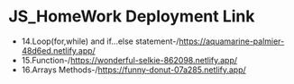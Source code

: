 # JS_HomeWork Deployment Link
* 14.Loop(for,while) and if...else statement-/https://aquamarine-palmier-48d6ed.netlify.app/
* 15.Function-/https://wonderful-selkie-862098.netlify.app/
* 16.Arrays Methods-/https://funny-donut-07a285.netlify.app/
